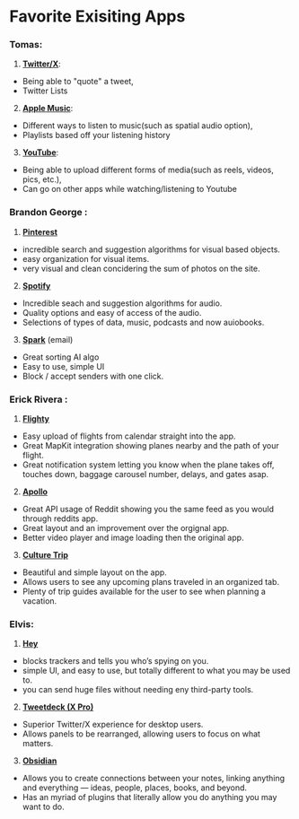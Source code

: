 # Favorite Exisiting Apps


### Tomas:

1. [**Twitter/X**](https://x.com):
  - Being able to "quote" a tweet,
  - Twitter Lists
2. [**Apple Music**](https://music.apple.com/us/browse):
  - Different ways to listen to music(such as spatial audio option),
  - Playlists based off your listening history
3. [**YouTube**](https://youtube.com):
  - Being able to upload different forms of media(such as reels, videos, pics, etc.),
  - Can go on other apps while watching/listening to Youtube


### Brandon George : 

1. [**Pinterest**](https://www.pinterest.com/)
  - incredible search and suggestion algorithms for visual based objects. 
  - easy organization for visual items.
  - very visual and clean concidering the sum of photos on the site.
2. [**Spotify**](https://open.spotify.com) 
  - Incredible seach and suggestion algorithms for audio.
  - Quality options and easy of access of the audio.
  - Selections of types of data, music, podcasts and now auiobooks.
3. [**Spark**](https://sparkmailapp.com/) (email)
  - Great sorting AI algo
  - Easy to use, simple UI
  - Block / accept senders with one click.

### Erick Rivera :
    
1. [**Flighty**](https://www.flightyapp.com/)
  - Easy upload of flights from calendar straight into the app.
  - Great MapKit integration showing planes nearby and the path of your flight.
  - Great notification system letting you know when the plane takes off, touches down, baggage carousel number, delays, and gates asap.
2. [**Apollo**](https://apolloapp.io/) 
  - Great API usage of Reddit showing you the same feed as you would through reddits app.
  - Great layout and an improvement over the orgignal app.
  - Better video player and image loading then the original app.
3. [**Culture Trip**](https://theculturetrip.com/)
  - Beautiful and simple layout on the app.
  - Allows users to see any upcoming plans traveled in an organized tab.
  - Plenty of trip guides available for the user to see when planning a vacation.

### Elvis:

1. [**Hey**](https://www.hey.com)
  - blocks trackers and tells you who’s spying on you.
  - simple UI, and easy to use, but totally different to what you may be used to.
  - you can send huge files without needing eny third-party tools.
 
 2. [**Tweetdeck (X Pro)**](https://tweetdeck.twitter.com/)
  - Superior Twitter/X experience for desktop users.
  - Allows panels to be rearranged, allowing users to focus on what matters.

3. [**Obsidian**](https://obsidian.md/)
  - Allows you to create connections between your notes, linking anything and everything — ideas, people, places, books, and beyond.
  - Has an myriad of plugins that literally allow you do anything you may want to do.
